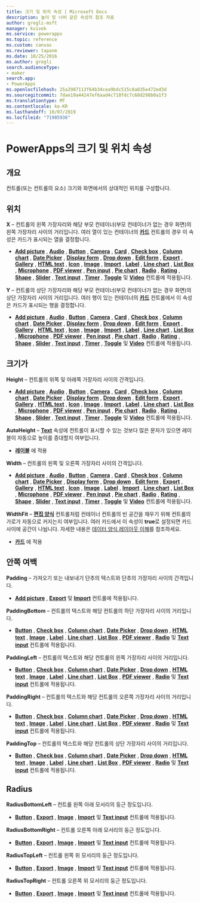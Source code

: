 ```yaml
---
title: 크기 및 위치 속성 | Microsoft Docs
description: 높이 및 너비 같은 속성의 참조 자료
author: gregli-msft
manager: kvivek
ms.service: powerapps
ms.topic: reference
ms.custom: canvas
ms.reviewer: tapanm
ms.date: 10/25/2016
ms.author: gregli
search.audienceType:
- maker
search.app:
- PowerApps
ms.openlocfilehash: 25a2987113f64b34cea9bdc515c8a835e472ed3d
ms.sourcegitcommit: 7dae19a44247ef6aad4c718fdc7c68d298b0a1f3
ms.translationtype: MT
ms.contentlocale: ko-KR
ms.lasthandoff: 10/07/2019
ms.locfileid: "71985936"
---
```

# <a name="size-and-location-properties-in-powerapps"></a>PowerApps의 크기 및 위치 속성
## <a name="overview"></a>개요
컨트롤(또는 컨트롤의 요소) 크기와 화면에서의 상대적인 위치를 구성합니다.

## <a name="position"></a>위치
**X** – 컨트롤의 왼쪽 가장자리와 해당 부모 컨테이너(부모 컨테이너가 없는 경우 화면)의 왼쪽 가장자리 사이의 거리입니다. 여러 열이 있는 컨테이너의 **[카드](control-card.md)** 컨트롤의 경우 이 속성은 카드가 표시되는 열을 결정합니다.

* **[Add picture](control-add-picture.md)** , **[Audio](control-audio-video.md)** , **[Button](control-button.md)** , **[Camera](control-camera.md)** , **[Card](control-card.md)** , **[Check box](control-check-box.md)** , **[Column chart](control-column-line-chart.md)** , **[Date Picker](control-date-picker.md)** , **[Display form](control-form-detail.md)** , **[Drop down](control-drop-down.md)** , **[Edit form](control-form-detail.md)** , **[Export](control-export-import.md)** , **[Gallery](control-gallery.md)** , **[HTML text](control-html-text.md)** , **[Icon](control-shapes-icons.md)** , **[Image](control-image.md)** , **[Import](control-export-import.md)** , **[Label](control-text-box.md)** , **[Line chart](control-column-line-chart.md)** , **[List Box](control-list-box.md)** , **[Microphone](control-microphone.md)** , **[PDF viewer](control-pdf-viewer.md)** , **[Pen input](control-pen-input.md)** , **[Pie chart](control-pie-chart.md)** , **[Radio](control-radio.md)** , **[Rating](control-rating.md)** , **[Shape](control-shapes-icons.md)** , **[Slider](control-slider.md)** , **[Text input](control-text-input.md)** , **[Timer](control-timer.md)** , **[Toggle](control-toggle.md)** 및 **[Video](control-audio-video.md)** 컨트롤에 적용됩니다.

**Y** – 컨트롤의 상단 가장자리와 해당 부모 컨테이너(부모 컨테이너가 없는 경우 화면)의 상단 가장자리 사이의 거리입니다. 여러 행이 있는 컨테이너의 **[카드](control-card.md)** 컨트롤에서 이 속성은 카드가 표시되는 행을 결정합니다.

* **[Add picture](control-add-picture.md)** , **[Audio](control-audio-video.md)** , **[Button](control-button.md)** , **[Camera](control-camera.md)** , **[Card](control-card.md)** , **[Check box](control-check-box.md)** , **[Column chart](control-column-line-chart.md)** , **[Date Picker](control-date-picker.md)** , **[Display form](control-form-detail.md)** , **[Drop down](control-drop-down.md)** , **[Edit form](control-form-detail.md)** , **[Export](control-export-import.md)** , **[Gallery](control-gallery.md)** , **[HTML text](control-html-text.md)** , **[Icon](control-shapes-icons.md)** , **[Image](control-image.md)** , **[Import](control-export-import.md)** , **[Label](control-text-box.md)** , **[Line chart](control-column-line-chart.md)** , **[List Box](control-list-box.md)** , **[Microphone](control-microphone.md)** , **[PDF viewer](control-pdf-viewer.md)** , **[Pen input](control-pen-input.md)** , **[Pie chart](control-pie-chart.md)** , **[Radio](control-radio.md)** , **[Rating](control-rating.md)** , **[Shape](control-shapes-icons.md)** , **[Slider](control-slider.md)** , **[Text input](control-text-input.md)** , **[Timer](control-timer.md)** , **[Toggle](control-toggle.md)** 및 **[Video](control-audio-video.md)** 컨트롤에 적용됩니다.

## <a name="size"></a>크기가
**Height** – 컨트롤의 위쪽 및 아래쪽 가장자리 사이의 간격입니다.

* **[Add picture](control-add-picture.md)** , **[Audio](control-audio-video.md)** , **[Button](control-button.md)** , **[Camera](control-camera.md)** , **[Card](control-card.md)** , **[Check box](control-check-box.md)** , **[Column chart](control-column-line-chart.md)** , **[Date Picker](control-date-picker.md)** , **[Display form](control-form-detail.md)** , **[Drop down](control-drop-down.md)** , **[Edit form](control-form-detail.md)** , **[Export](control-export-import.md)** , **[Gallery](control-gallery.md)** , **[HTML text](control-html-text.md)** , **[Icon](control-shapes-icons.md)** , **[Image](control-image.md)** , **[Import](control-export-import.md)** , **[Label](control-text-box.md)** , **[Line chart](control-column-line-chart.md)** , **[List Box](control-list-box.md)** , **[Microphone](control-microphone.md)** , **[PDF viewer](control-pdf-viewer.md)** , **[Pen input](control-pen-input.md)** , **[Pie chart](control-pie-chart.md)** , **[Radio](control-radio.md)** , **[Rating](control-rating.md)** , **[Shape](control-shapes-icons.md)** , **[Slider](control-slider.md)** , **[Text input](control-text-input.md)** , **[Timer](control-timer.md)** , **[Toggle](control-toggle.md)** 및 **[Video](control-audio-video.md)** 컨트롤에 적용됩니다.

**AutoHeight** – **[Text](properties-core.md)** 속성에 컨트롤이 표시할 수 있는 것보다 많은 문자가 있으면 레이블이 자동으로 높이를 증대할지 여부입니다.  

* **[레이블](control-text-box.md)** 에 적용

**Width** – 컨트롤의 왼쪽 및 오른쪽 가장자리 사이의 간격입니다.

* **[Add picture](control-add-picture.md)** , **[Audio](control-audio-video.md)** , **[Button](control-button.md)** , **[Camera](control-camera.md)** , **[Card](control-card.md)** , **[Check box](control-check-box.md)** , **[Column chart](control-column-line-chart.md)** , **[Date Picker](control-date-picker.md)** , **[Display form](control-form-detail.md)** , **[Drop down](control-drop-down.md)** , **[Edit form](control-form-detail.md)** , **[Export](control-export-import.md)** , **[Gallery](control-gallery.md)** , **[HTML text](control-html-text.md)** , **[Icon](control-shapes-icons.md)** , **[Image](control-image.md)** , **[Label](control-text-box.md)** , **[Import](control-export-import.md)** , **[Line chart](control-column-line-chart.md)** , **[List Box](control-list-box.md)** , **[Microphone](control-microphone.md)** , **[PDF viewer](control-pdf-viewer.md)** , **[Pen input](control-pen-input.md)** , **[Pie chart](control-pie-chart.md)** , **[Radio](control-radio.md)** , **[Rating](control-rating.md)** , **[Shape](control-shapes-icons.md)** , **[Slider](control-slider.md)** , **[Text input](control-text-input.md)** , **[Timer](control-timer.md)** , **[Toggle](control-toggle.md)** 및 **[Video](control-audio-video.md)** 컨트롤에 적용됩니다.

**WidthFit** – **[편집 양식](control-form-detail.md)** 컨트롤처럼 컨테이너 컨트롤의 빈 공간을 채우기 위해 컨트롤의 가로가 자동으로 커지는지 여부입니다. 여러 카드에서 이 속성이 **true**로 설정되면 카드 사이에 공간이 나뉩니다. 자세한 내용은 [데이터 양식 레이아웃 이해](../working-with-form-layout.md)를 참조하세요.

* **[카드](control-card.md)** 에 적용

## <a name="padding"></a>안쪽 여백
**Padding** – 가져오기 또는 내보내기 단추의 텍스트와 단추의 가장자리 사이의 간격입니다.

* **[Add picture](control-add-picture.md)** , **[Export](control-export-import.md)** 및 **[Import](control-export-import.md)** 컨트롤에 적용됩니다.

**PaddingBottom** – 컨트롤의 텍스트와 해당 컨트롤의 하단 가장자리 사이의 거리입니다.

* **[Button](control-button.md)** , **[Check box](control-check-box.md)** , **[Column chart](control-column-line-chart.md)** , **[Date Picker](control-date-picker.md)** , **[Drop down](control-drop-down.md)** , **[HTML text](control-html-text.md)** , **[Image](control-image.md)** , **[Label](control-text-box.md)** , **[Line chart](control-column-line-chart.md)** , **[List Box](control-list-box.md)** , **[PDF viewer](control-pdf-viewer.md)** , **[Radio](control-radio.md)** 및 **[Text input](control-text-input.md)** 컨트롤에 적용됩니다.

**PaddingLeft** – 컨트롤의 텍스트와 해당 컨트롤의 왼쪽 가장자리 사이의 거리입니다.

* **[Button](control-button.md)** , **[Check box](control-check-box.md)** , **[Column chart](control-column-line-chart.md)** , **[Date Picker](control-date-picker.md)** , **[Drop down](control-drop-down.md)** , **[HTML text](control-html-text.md)** , **[Image](control-image.md)** , **[Label](control-text-box.md)** , **[Line chart](control-column-line-chart.md)** , **[List Box](control-list-box.md)** , **[PDF viewer](control-pdf-viewer.md)** , **[Radio](control-radio.md)** 및 **[Text input](control-text-input.md)** 컨트롤에 적용됩니다.

**PaddingRight** – 컨트롤의 텍스트와 해당 컨트롤의 오른쪽 가장자리 사이의 거리입니다.

* **[Button](control-button.md)** , **[Check box](control-check-box.md)** , **[Column chart](control-column-line-chart.md)** , **[Date Picker](control-date-picker.md)** , **[Drop down](control-drop-down.md)** , **[HTML text](control-html-text.md)** , **[Image](control-image.md)** , **[Label](control-text-box.md)** , **[Line chart](control-column-line-chart.md)** , **[List Box](control-list-box.md)** , **[PDF viewer](control-pdf-viewer.md)** , **[Radio](control-radio.md)** 및 **[Text input](control-text-input.md)** 컨트롤에 적용됩니다.

**PaddingTop** – 컨트롤의 텍스트와 해당 컨트롤의 상단 가장자리 사이의 거리입니다.

* **[Button](control-button.md)** , **[Check box](control-check-box.md)** , **[Column chart](control-column-line-chart.md)** , **[Date Picker](control-date-picker.md)** , **[Drop down](control-drop-down.md)** , **[HTML text](control-html-text.md)** , **[Image](control-image.md)** , **[Label](control-text-box.md)** , **[Line chart](control-column-line-chart.md)** , **[List Box](control-list-box.md)** , **[PDF viewer](control-pdf-viewer.md)** , **[Radio](control-radio.md)** 및 **[Text input](control-text-input.md)** 컨트롤에 적용됩니다.

## <a name="radius"></a>Radius
**RadiusBottomLeft** – 컨트롤 왼쪽 아래 모서리의 둥근 정도입니다.

* **[Button](control-button.md)** , **[Export](control-export-import.md)** , **[Image](control-image.md)** , **[Import](control-export-import.md)** 및 **[Text input](control-text-input.md)** 컨트롤에 적용됩니다.

**RadiusBottomRight** – 컨트롤 오른쪽 아래 모서리의 둥근 정도입니다.

* **[Button](control-button.md)** , **[Export](control-export-import.md)** , **[Image](control-image.md)** , **[Import](control-export-import.md)** 및 **[Text input](control-text-input.md)** 컨트롤에 적용됩니다.

**RadiusTopLeft** – 컨트롤 왼쪽 위 모서리의 둥근 정도입니다.

* **[Button](control-button.md)** , **[Export](control-export-import.md)** , **[Image](control-image.md)** , **[Import](control-export-import.md)** 및 **[Text input](control-text-input.md)** 컨트롤에 적용됩니다.

**RadiusTopRight** – 컨트롤 오른쪽 위 모서리의 둥근 정도입니다.

* **[Button](control-button.md)** , **[Export](control-export-import.md)** , **[Image](control-image.md)** , **[Import](control-export-import.md)** 및 **[Text input](control-text-input.md)** 컨트롤에 적용됩니다.

